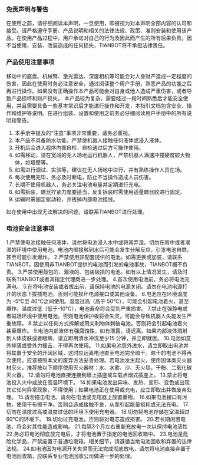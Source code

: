 ### **免责声明与警告**

在使用之前，请仔细阅读本声明，一旦使用，即被视为对本声明全部内容的认可和接受。请严格遵守手册、产品说明和相关的法律法规、政策、准则安装和使用该产品。在使用产品过程中，用户承诺对自己的行为及因此而产生的所有后果负责。因不当使用、安装、改装造成的任何损失，TIANBOT将不承担法律责任。

### **产品使用注意事项**

移动中的底盘、机械臂、激光雷达、深度相机等可能会对人身财产造成一定程度的伤害，因此在使用时务必注意安全，通过阅读整个用户手册，熟悉产品的功能之后再进行操作。如果没有正确操作本产品可能会对自身或他人造成严重伤害，或者导致产品损坏和财产损失。
 本产品较为复杂，需要经过一段时间熟悉后才能安全使用，并且需要具备一些基本常识后才能进行操作和开发，本指引文档包含安全、操作和维护等说明。在进行组装、设置和使用之前务必仔细阅读用户手册中的所有说明和警告。

1. 本手册中提及的“注意”事项非常重要，请务必重视。
2. 本产品不具备防水功能，严禁使机器人接触任何液体或浸入液体。
3. 开机后会进入程序内部自检，自检通过后方可操作使用。
4. 如需移动，请在宽阔的无人场地运行机器人，严禁机器人满速冲撞硬度较大物体，如墙壁等。
5. 如需进行调试、实验等，建议在无人场地中进行，并有熟练操作人员在场。
6. 每次使用完毕，务必及时断电，防止不当操作造成人员伤害。
7. 长期不使用机器人，务必关注电池电量并定期进行充电。
8. 如需拆装，螺丝拧紧力度要适当，反复拆装时需使用适量螺丝胶进行固定。
9. 运输时需固定驱动轮，并拔掉内部电池接线。

如在使用中出现无法解决的问题，请联系TIANBOT进行处理。

### **电池安全注意事项**

1.严禁使电池接触任何液体，请勿将电池浸入水中或将其弄湿。切勿在雨中或者潮湿的环境中使用电池。电池内部接触到水后可能会发生分解反应，引发电池自燃，甚至可能引发爆炸。
 2.严禁使用非配套提供的电池。如需更换或加装，请联系TIANBOT。因使用非TIANBOT提供的电池而引发的电池事故，TIANBOT概不负责。
 3.严禁使用鼓包的、漏液的、包装破损的电池。如有以上情况发生，请及时联系TIANBOT或者其指定代理商进一步处理。
 4.首次使用电池前，务必将电池充满电。
 5.在将电池安装或者拔出前，请保持电池的电源关闭。请勿在电池电源打开的状态下拔插电池，否则可能损坏电源接口或其他设备。
 6.电池应在环境温度为 -5℃至 40℃之间使用。温度过高（高于 50℃），可能会引起电池着火，甚至爆炸。温度过低（低于-10℃），电池寿命将会受到严重损害。
 7.禁止在强静电或者磁场环境中使用电池。否则电池保护板将会失灵，可能会导致机器人失能发生严重故障。
 8.禁止以任何方式拆解或用尖利物体刺破电池。否则将会引起电池着火甚至爆炸。
 9.电池内部液体有强腐蚀性，如有泄露，请远离。如果内部液体溅射到人体皮肤或者眼睛，请立即用清水冲洗至少15 分钟，并立即就医。
 10.电池如意外摔落或受外力撞击，不得再次使用。
 11.如果电池意外进水，请立即取出电池并将其置于安全的开阔区域，这时应远离电池直至电池完全晾干。晾干的电池不得再次使用，应该按照本文的废弃方法妥善处理。若电池发生起火，使用固体类灭火器材灭火，推荐按以下顺序使用灭火器材：水、水雾、沙、灭火毯，干粉、二氧化碳灭火器。
 12.请勿将电池直接连接到墙上插座或车载点烟式插座上。
 13.禁止将电池投入火中或放在高温环境下。
 14.如果电池发出异味、发热、变形、变色或出现其它任何异常现象，不得使用；如果电池正在使用或充电，应立即取出并做废弃处理。
 15.请勿撞击电池。请勿在电池或充电器上放置重物。
 16.如果电池接口有污物，使用干布擦干净。否则会造成接触不良，从而引起能量损耗或无法充电。
 17.切勿在温度过高或温度过低的环境下使用充电器。
 18.切勿将电池存储在室温超过60℃的环境下。
 19.切勿过充电池，否则将对电芯造成损害。
 20.若长期闲置电池，将会对其性能造成影响。
 21.每隔3个月左右重新充放电一次以保持电池活性
 22.务必将电池彻底放完电后，才将电池置于指定的电池回收箱中。
 23.电池是危险化学品，严禁废置于普通垃圾箱。相关细节，请遵循当地电池回收和弃置的法律法规。
 24.如电池因为电源开关失灵而无法完成彻底放电，请勿将电池直接弃置于电池回收箱，应联系专业电池回收公司做进一步的处理。